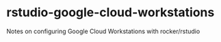 # rstudio-google-cloud-workstations
Notes on configuring Google Cloud Workstations with rocker/rstudio
